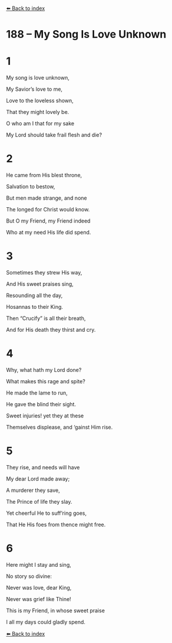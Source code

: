 [⬅️ Back to index](../README.md)

# 188 – My Song Is Love Unknown





# 1

My song is love unknown,

My Savior’s love to me,

Love to the loveless shown,

That they might lovely be.

O who am I that for my sake

My Lord should take frail flesh and die?



# 2

He came from His blest throne,

Salvation to bestow,

But men made strange, and none

The longed for Christ would know.

But O my Friend, my Friend indeed

Who at my need His life did spend.



# 3

Sometimes they strew His way,

And His sweet praises sing,

Resounding all the day,

Hosannas to their King.

Then “Crucify” is all their breath,

And for His death they thirst and cry.



# 4

Why, what hath my Lord done?

What makes this rage and spite?

He made the lame to run,

He gave the blind their sight.

Sweet injuries! yet they at these

Themselves displease, and ‘gainst Him rise.



# 5

They rise, and needs will have

My dear Lord made away;

A murderer they save,

The Prince of life they slay.

Yet cheerful He to suff’ring goes,

That He His foes from thence might free.



# 6

Here might I stay and sing,

No story so divine:

Never was love, dear King,

Never was grief like Thine!

This is my Friend, in whose sweet praise

I all my days could gladly spend.

[⬅️ Back to index](../README.md)
